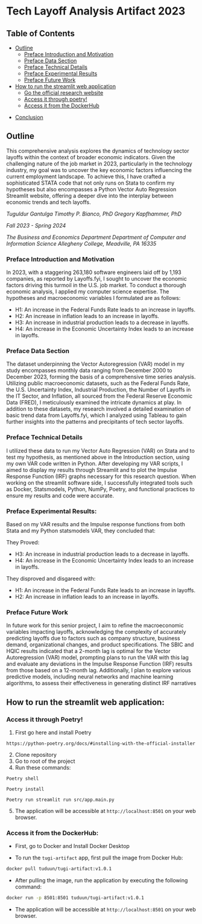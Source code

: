 # Tech Layoff Analysis Artifact 2023

## Table of Contents


* [Outline](#outline)
    * [Preface Introduction and Motivation](#preface-introduction-and-motivation)
    * [Preface Data Section](#preface-data-section)
    * [Preface Technical Details](#preface-technical-details)
    * [Preface Experimental Results](#preface-experimental-results)
    * [Preface Future Work](#preface-future-work)
* [How to run the streamlit web application](#how-to-run-the-streamlit-web-application)
    * [Go the official research website](#go-the-official-research-website)
    * [Access it through poetry!](#access-it-through-poetry!)
    * [Access it from the DockerHub](#access-it-from-the-dockerhub)
- [Conclusion](#conclusion)

## Outline

This comprehensive analysis explores the dynamics of technology sector layoffs within the context of broader economic indicators. Given the challenging nature of the job market in 2023, particularly in the technology industry, my goal was to uncover the key economic factors influencing the current employment landscape. To achieve this, I have crafted a sophisticated STATA code that not only runs on Stata to confirm my hypotheses but also encompasses a Python Vector Auto Regression Streamlit website, offering a deeper dive into the interplay between economic trends and tech layoffs.

_Tuguldur Gantulga_
_Timothy P. Bianco, PhD_
_Gregory Kapfhammer, PhD_

_Fall 2023 - Spring 2024_

_The Business and Economics Department_
_Department of Computer and Information Science_
_Allegheny College, Meadville, PA 16335_

### Preface Introduction and Motivation

In 2023, with a staggering 263,180 software engineers laid off by 1,193 companies, as reported by Layoffs.fyi, I sought to uncover the economic factors driving this turmoil in the U.S. job market. To conduct a thorough economic analysis, I applied my computer science expertise. The hypotheses and macroeconomic variables I formulated are as follows:

- H1: An increase in the Federal Funds Rate leads to an increase in layoffs.
- H2: An increase in inflation leads to an increase in layoffs.
- H3: An increase in industrial production leads to a decrease in layoffs.
- H4: An increase in the Economic Uncertainty Index leads to an increase in layoffs.

### Preface Data Section

The dataset underpinning the Vector Autoregression (VAR) model in my study encompasses monthly data ranging from December 2000 to December 2023, forming the basis of a comprehensive time series analysis. Utilizing public macroeconomic datasets, such as the Federal Funds Rate, the U.S. Uncertainty Index, Industrial Production, the Number of Layoffs in the IT Sector, and Inflation, all sourced from the Federal Reserve Economic Data (FRED), I meticulously examined the intricate dynamics at play. In addition to these datasets, my research involved a detailed examination of basic trend data from Layoffs.fyi, which I analyzed using Tableau to gain further insights into the patterns and precipitants of tech sector layoffs.

### Preface Technical Details

I utilized these data to run my Vector Auto Regression (VAR) on Stata and to test my hypothesis, as mentioned above in the Introduction section, using my own VAR code written in Python. After developing my VAR scripts, I aimed to display my results through Streamlit and to plot the Impulse Response Function (IRF) graphs necessary for this research question. When working on the streamlit software side, I successfully integrated tools such as Docker, Statsmodels, Python, NumPy, Poetry, and functional practices to ensure my results and code were accurate.

### Preface Experimental Results:

Based on my VAR results and the Impulse response functions from both Stata and my Python statsmodels VAR, they concluded that:

They Proved:

- H3: An increase in industrial production leads to a decrease in layoffs.
- H4: An increase in the Economic Uncertainty Index leads to an increase in layoffs.

They disproved and disgareed with:

- H1: An increase in the Federal Funds Rate leads to an increase in layoffs.
- H2: An increase in inflation leads to an increase in layoffs.

### Preface Future Work

In future work for this senior project, I aim to refine the macroeconomic variables impacting layoffs, acknowledging the complexity of accurately predicting layoffs due to factors such as company structure, business demand, organizational changes, and product specifications. The SBIC and HQIC results indicated that a 2-month lag is optimal for the Vector Autoregression (VAR) model, prompting plans to run the VAR with this lag and evaluate any deviations in the Impulse Response Function (IRF) results from those based on a 12-month lag. Additionally, I plan to explore various predictive models, including neural networks and machine learning algorithms, to assess their effectiveness in generating distinct IRF narratives

## How to run the streamlit web application:


### Access it through Poetry!

1. First go here and install Poetry

```text
https://python-poetry.org/docs/#installing-with-the-official-installer
```

2. Clone repository
3. Go to root of the project
4. Run these commands:
```
Poetry shell
```
```
Poetry install
```
```
Poetry run streamlit run src/app.main.py
```
5. The application will be accessible at `http://localhost:8501` on your web browser.

### Access it from the DockerHub:

- First, go to Docker and Install Docker Desktop

- To run the `tugi-artifact` app, first pull the image from Docker Hub:

```bash
docker pull tuduun/tugi-artifact:v1.0.1
```

- After pulling the image, run the application by executing the following command:

```bash
docker run -p 8501:8501 tuduun/tugi-artifact:v1.0.1
```

- The application will be accessible at `http://localhost:8501` on your web browser.
